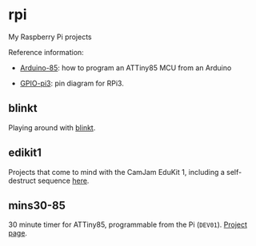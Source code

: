 # rpi
My Raspberry Pi projects

Reference information:

* [Arduino-85](Arduino-85.md): how to program an ATTiny85 MCU from an Arduino

* [GPIO-pi3](GPIO-pi3.md): pin diagram for RPi3.

## blinkt

Playing around with [blinkt](blinkt/README.md).

## edikit1

Projects that come to mind with the CamJam EduKit 1, including
a self-destruct sequence [here](edukit1/README.md).


## mins30-85

30 minute timer for ATTiny85, programmable from the Pi (`DEV01`). [Project page](mins30-85/README.md).
